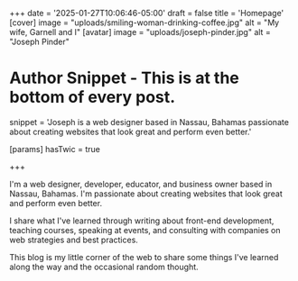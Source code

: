 +++
date = '2025-01-27T10:06:46-05:00'
draft = false
title = 'Homepage'
[cover]
  image = "uploads/smiling-woman-drinking-coffee.jpg"
  alt = "My wife, Garnell and I"
[avatar]
  image = "uploads/joseph-pinder.jpg"
  alt = "Joseph Pinder"
  # Author Snippet - This is at the bottom of every post.
  snippet = 'Joseph is a web designer based in Nassau, Bahamas passionate about creating websites that look great and perform even better.'

[params]
  hasTwic = true

+++

I'm a web designer, developer, educator, and business owner based in Nassau, Bahamas. I'm passionate about creating websites that look great and perform even better.

I share what I've learned through writing about front-end development, teaching courses, speaking at events, and consulting with companies on web strategies and best practices.

This blog is my little corner of the web to share some things I've learned along the way and the occasional random thought.